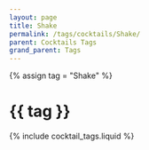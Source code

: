 ```yaml
---
layout: page
title: Shake
permalink: /tags/cocktails/Shake/
parent: Cocktails Tags
grand_parent: Tags
---
```

{% assign tag = "Shake" %}
# {{ tag }}
{% include cocktail_tags.liquid %}